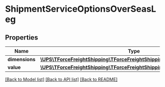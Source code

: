 # ShipmentServiceOptionsOverSeasLeg

## Properties
Name | Type | Description | Notes
------------ | ------------- | ------------- | -------------
**dimensions** | [**\UPS\TForceFreightShipping\TForceFreightShipping\OverSeasLegDimensions**](OverSeasLegDimensions.md) |  | 
**value** | [**\UPS\TForceFreightShipping\TForceFreightShipping\OverSeasLegValue**](OverSeasLegValue.md) |  | 

[[Back to Model list]](../../README.md#documentation-for-models) [[Back to API list]](../../README.md#documentation-for-api-endpoints) [[Back to README]](../../README.md)

